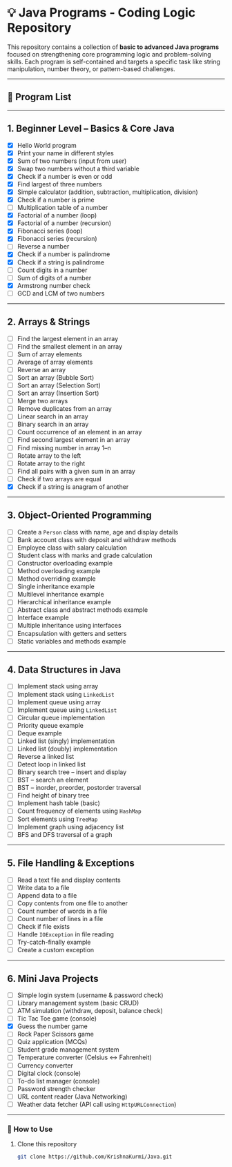 # 💡 Java Programs - Coding Logic Repository

This repository contains a collection of **basic to advanced Java programs** focused on strengthening core programming logic and problem-solving skills. Each program is self-contained and targets a specific task like string manipulation, number theory, or pattern-based challenges.

---

## 📁 Program List

---

## 1. Beginner Level – Basics & Core Java
- [x] Hello World program
- [x] Print your name in different styles
- [x] Sum of two numbers (input from user)
- [x] Swap two numbers without a third variable
- [x] Check if a number is even or odd
- [x] Find largest of three numbers
- [x] Simple calculator (addition, subtraction, multiplication, division)
- [x] Check if a number is prime
- [ ] Multiplication table of a number
- [x] Factorial of a number (loop)
- [x] Factorial of a number (recursion)
- [x] Fibonacci series (loop)
- [x] Fibonacci series (recursion)
- [ ] Reverse a number
- [x] Check if a number is palindrome
- [x] Check if a string is palindrome
- [ ] Count digits in a number
- [ ] Sum of digits of a number
- [x] Armstrong number check
- [ ] GCD and LCM of two numbers

---

## 2. Arrays & Strings
- [ ] Find the largest element in an array
- [ ] Find the smallest element in an array
- [ ] Sum of array elements
- [ ] Average of array elements
- [ ] Reverse an array
- [ ] Sort an array (Bubble Sort)
- [ ] Sort an array (Selection Sort)
- [ ] Sort an array (Insertion Sort)
- [ ] Merge two arrays
- [ ] Remove duplicates from an array
- [ ] Linear search in an array
- [ ] Binary search in an array
- [ ] Count occurrence of an element in an array
- [ ] Find second largest element in an array
- [ ] Find missing number in array 1–n
- [ ] Rotate array to the left
- [ ] Rotate array to the right
- [ ] Find all pairs with a given sum in an array
- [ ] Check if two arrays are equal
- [x] Check if a string is anagram of another

---

## 3. Object-Oriented Programming
- [ ] Create a `Person` class with name, age and display details
- [ ] Bank account class with deposit and withdraw methods
- [ ] Employee class with salary calculation
- [ ] Student class with marks and grade calculation
- [ ] Constructor overloading example
- [ ] Method overloading example
- [ ] Method overriding example
- [ ] Single inheritance example
- [ ] Multilevel inheritance example
- [ ] Hierarchical inheritance example
- [ ] Abstract class and abstract methods example
- [ ] Interface example
- [ ] Multiple inheritance using interfaces
- [ ] Encapsulation with getters and setters
- [ ] Static variables and methods example

---

## 4. Data Structures in Java
- [ ] Implement stack using array
- [ ] Implement stack using `LinkedList`
- [ ] Implement queue using array
- [ ] Implement queue using `LinkedList`
- [ ] Circular queue implementation
- [ ] Priority queue example
- [ ] Deque example
- [ ] Linked list (singly) implementation
- [ ] Linked list (doubly) implementation
- [ ] Reverse a linked list
- [ ] Detect loop in linked list
- [ ] Binary search tree – insert and display
- [ ] BST – search an element
- [ ] BST – inorder, preorder, postorder traversal
- [ ] Find height of binary tree
- [ ] Implement hash table (basic)
- [ ] Count frequency of elements using `HashMap`
- [ ] Sort elements using `TreeMap`
- [ ] Implement graph using adjacency list
- [ ] BFS and DFS traversal of a graph

---

## 5. File Handling & Exceptions
- [ ] Read a text file and display contents
- [ ] Write data to a file
- [ ] Append data to a file
- [ ] Copy contents from one file to another
- [ ] Count number of words in a file
- [ ] Count number of lines in a file
- [ ] Check if file exists
- [ ] Handle `IOException` in file reading
- [ ] Try-catch-finally example
- [ ] Create a custom exception

---

## 6. Mini Java Projects
- [ ] Simple login system (username & password check)
- [ ] Library management system (basic CRUD)
- [ ] ATM simulation (withdraw, deposit, balance check)
- [ ] Tic Tac Toe game (console)
- [x] Guess the number game
- [ ] Rock Paper Scissors game
- [ ] Quiz application (MCQs)
- [ ] Student grade management system
- [ ] Temperature converter (Celsius ↔ Fahrenheit)
- [ ] Currency converter
- [ ] Digital clock (console)
- [ ] To-do list manager (console)
- [ ] Password strength checker
- [ ] URL content reader (Java Networking)
- [ ] Weather data fetcher (API call using `HttpURLConnection`)

---

### 📌 How to Use
1. Clone this repository  
   ```bash
   git clone https://github.com/KrishnaKurmi/Java.git
